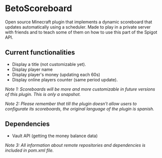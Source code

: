 # BetoScoreboard
Open source Minecraft plugin that implements a dynamic scoreboard that updates automatically using a scheduler. Made to play in a private server with friends and to teach some of them on how to use this part of the Spigot API.

## Current functionalities
- Display a title (not customizable yet).
- Display player name
- Display player's money (updating each 60s)
- Display online players counter (same period update).

*Note 1: Scoreboards will be more and more customizable in future versions of this plugin. This is only a snapshot.*

*Note 2: Please remember that till the plugin doesn't allow users to configurate its scoreboards, the original language of the plugin is spanish.*

## Dependencies
- Vault API (getting the money balance data)

*Note 3: All information about remote repositories and dependencies is included in pom.xml file.*
